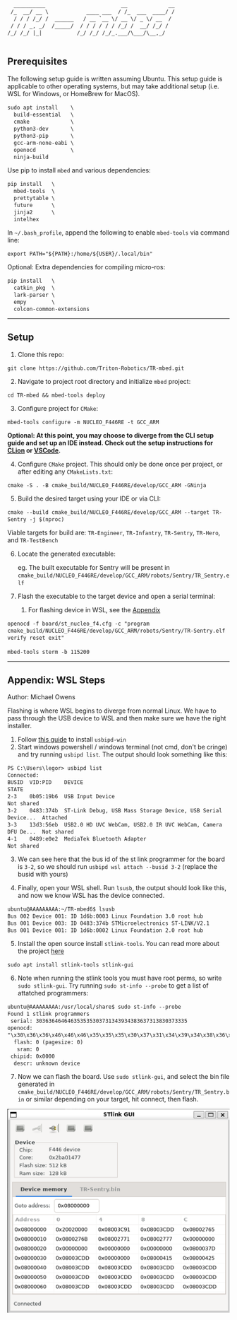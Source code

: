 ```
  __________                        __             __
 /_  __/ __ \            ____ ___  / /_  ___  ____/ /
  / / / /_/ /  ______   / __ `__ \/ __ \/ _ \/ __  / 
 / / / _, _/  /_____/  / / / / / / /_/ /  __/ /_/ /  
/_/ /_/ |_|           /_/ /_/ /_/_.___/\___/\__,_/   
                                                     
```

## Prerequisites

The following setup guide is written assuming Ubuntu. This setup guide is applicable to other 
operating systems, but may take additional setup (i.e. WSL for Windows, or HomeBrew for MacOS).

```shell
sudo apt install    \
  build-essential   \
  cmake             \
  python3-dev       \
  python3-pip       \
  gcc-arm-none-eabi \
  openocd           \
  ninja-build
```

Use pip to install `mbed` and various dependencies:
```shell
pip install   \
  mbed-tools  \
  prettytable \
  future      \
  jinja2      \
  intelhex
```

In `~/.bash_profile`, append the following to enable `mbed-tools` via command line:
```shell
export PATH="${PATH}:/home/${USER}/.local/bin"
```

Optional: Extra dependencies for compiling micro-ros:
```shell
pip install   \
  catkin_pkg  \
  lark-parser \
  empy        \
  colcon-common-extensions
```
---
## Setup
1. Clone this repo:
```shell
git clone https://github.com/Triton-Robotics/TR-mbed.git
```

2. Navigate to project root directory and initialize `mbed` project:
```shell
cd TR-mbed && mbed-tools deploy
```

3. Configure project for `CMake`:
```shell
mbed-tools configure -m NUCLEO_F446RE -t GCC_ARM
```

**Optional: At this point, you may choose to diverge from the CLI setup guide and set up an IDE
instead. Check out the setup instructions for [CLion](.readme/clion.md) or [VSCode](.readme/vscode.md).**

4. Configure `CMake` project. This should only be done once per project, or after editing
any `CMakeLists.txt`:

```shell
cmake -S . -B cmake_build/NUCLEO_F446RE/develop/GCC_ARM -GNinja
```

5. Build the desired target using your IDE or via CLI:

```shell
cmake --build cmake_build/NUCLEO_F446RE/develop/GCC_ARM --target TR-Sentry -j $(nproc)
```

Viable targets for build are: `TR-Engineer`, `TR-Infantry`, `TR-Sentry`, `TR-Hero`, and `TR-TestBench`

6. Locate the generated executable:

    eg. The built executable for Sentry will be present in `cmake_build/NUCLEO_F446RE/develop/GCC_ARM/robots/Sentry/TR_Sentry.elf`


7. Flash the executable to the target device and open a serial terminal:

   1. For flashing device in WSL, see the [Appendix](#appendix-wsl-steps)

```shell
openocd -f board/st_nucleo_f4.cfg -c "program cmake_build/NUCLEO_F446RE/develop/GCC_ARM/robots/Sentry/TR-Sentry.elf verify reset exit"

mbed-tools sterm -b 115200
```
---
## Appendix: WSL Steps

Author: Michael Owens

Flashing is where WSL begins to diverge from normal Linux. We have to pass through the USB device to WSL and then make sure we have the right installer.
1. Follow [this guide](https://learn.microsoft.com/en-us/windows/wsl/connect-usb#attach-a-usb-device) to install `usbipd-win`
2. Start windows powershell / windows terminal (not cmd, don't be cringe) and try running `usbipd list`. The output should look something like this:
```
PS C:\Users\legor> usbipd list
Connected:
BUSID  VID:PID    DEVICE                                                        STATE
2-3    0b05:19b6  USB Input Device                                              Not shared
3-2    0483:374b  ST-Link Debug, USB Mass Storage Device, USB Serial Device...  Attached
3-3    13d3:56eb  USB2.0 HD UVC WebCam, USB2.0 IR UVC WebCam, Camera DFU De...  Not shared
4-1    0489:e0e2  MediaTek Bluetooth Adapter                                    Not shared
```
3. We can see here that the bus id of the st link programmer for the board is `3-2`, so we should run `usbipd wsl attach --busid 3-2` (replace the busid with yours)

4. Finally, open your WSL shell. Run `lsusb`, the output should look like this, and now we know WSL has the device connected.
```
ubuntu@AAAAAAAAA:~/TR-mbed6$ lsusb
Bus 002 Device 001: ID 1d6b:0003 Linux Foundation 3.0 root hub
Bus 001 Device 003: ID 0483:374b STMicroelectronics ST-LINK/V2.1
Bus 001 Device 001: ID 1d6b:0002 Linux Foundation 2.0 root hub
```
5. Install the open source install `stlink-tools`. You can read more about the project [here](https://github.com/stlink-org/stlink)
```shell
sudo apt install stlink-tools stlink-gui
```
6. Note when running the stlink tools you must have root perms, so write `sudo stlink-gui`. Try running `sudo st-info --probe` to get a list of attatched programmers:
```shell
ubuntu@AAAAAAAAA:/usr/local/share$ sudo st-info --probe
Found 1 stlink programmers
 serial: 303636464646353535303731343934383637313830373335
openocd: "\x30\x36\x36\x46\x46\x46\x35\x35\x35\x30\x37\x31\x34\x39\x34\x38\x36\x37\x31\x38\x30\x37\x33\x35"
  flash: 0 (pagesize: 0)
   sram: 0
 chipid: 0x0000
  descr: unknown device
```
7. Now we can flash the board. Use `sudo stlink-gui`, and select the bin file generated in `cmake_build/NUCLEO_F446RE/develop/GCC_ARM/robots/Sentry/TR_Sentry.bin` or similar depending on your target, hit connect, then flash.

![What it should look like](.readme/.assets/stlinkgui.png)
###